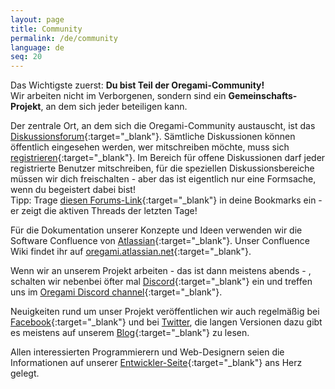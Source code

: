 ```yaml
---
layout: page
title: Community
permalink: /de/community
language: de
seq: 20
---
```


Das Wichtigste zuerst: **Du bist Teil der Oregami-Community!**  
Wir arbeiten nicht im Verborgenen, sondern sind ein **Gemeinschafts-Projekt**, an dem sich jeder beteiligen kann.  

Der zentrale Ort, an dem sich die Oregami-Community austauscht, ist das [Diskussionsforum](http://forum.oregami.org/){:target="_blank"}. Sämtliche Diskussionen können öffentlich eingesehen werden, wer mitschreiben möchte, muss sich [registrieren](http://forum.oregami.org/ucp.php?mode=register){:target="_blank"}. Im Bereich für offene Diskussionen darf jeder registrierte Benutzer mitschreiben, für die speziellen Diskussionsbereiche müssen wir dich freischalten - aber das ist eigentlich nur eine Formsache, wenn du begeistert dabei bist!  
Tipp: Trage [diesen Forums-Link](http://forum.oregami.org/search.php?st=90&sk=t&sd=d&sr=topics&search_id=active_topics){:target="_blank"} in deine Bookmarks ein - er zeigt die aktiven Threads der letzten Tage!  

Für die Dokumentation unserer Konzepte und Ideen verwenden wir die Software Confluence von [Atlassian](http://atlassian.com/){:target="_blank"}. Unser Confluence Wiki findet ihr auf [oregami.atlassian.net](https://oregami.atlassian.net/){:target="_blank"}.  

Wenn wir an unserem Projekt arbeiten - das ist dann meistens abends - , schalten wir nebenbei öfter mal [Discord](https://discordapp.com/){:target="_blank"} ein und treffen uns im [Oregami Discord channel](https://discord.gg/yXWjzXc){:target="_blank"}.  

Neuigkeiten rund um unser Projekt veröffentlichen wir auch regelmäßig bei [Facebook](https://www.facebook.com/Oregami.org){:target="_blank"} und bei [Twitter](http://twitter.com/oregami_org), die langen Versionen dazu gibt es meistens auf unserem [Blog](http://oregami-de.blogspot.de/){:target="_blank"} zu lesen.  

Allen interessierten Programmierern und Web-Designern seien die Informationen auf unserer [Entwickler-Seite](http://www.oregami.org/de/entwickler.html){:target="_blank"} ans Herz gelegt.
